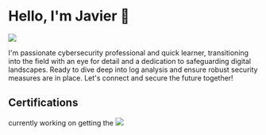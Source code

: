 # Hello, I'm Javier 👋
<a href="www.linkedin.com/in/javier-urena-412402b7/"><img src="https://img.shields.io/badge/-LinkedIn-0072b1?&style=for-the-badge&logo=linkedin&logoColor=white" /></a>

I'm passionate cybersecurity professional and quick learner, transitioning into the field with an eye for detail and a dedication to safeguarding digital landscapes. Ready to dive deep into log analysis and ensure robust security measures are in place. Let's connect and secure the future together!


## Certifications
currently working on getting the 
<img src="https://img.shields.io/badge/-Security%2B-FF0000?&style=for-the-badge&logo=CompTIA&logoColor=white" />
